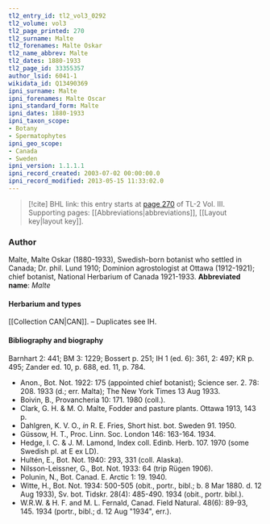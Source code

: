 ```yaml
---
tl2_entry_id: tl2_vol3_0292
tl2_volume: vol3
tl2_page_printed: 270
tl2_surname: Malte
tl2_forenames: Malte Oskar
tl2_name_abbrev: Malte
tl2_dates: 1880-1933
tl2_page_id: 33355357
author_lsid: 6041-1
wikidata_id: Q13490369
ipni_surname: Malte
ipni_forenames: Malte Oscar
ipni_standard_form: Malte
ipni_dates: 1880-1933
ipni_taxon_scope: 
- Botany
- Spermatophytes
ipni_geo_scope: 
- Canada
- Sweden
ipni_version: 1.1.1.1
ipni_record_created: 2003-07-02 00:00:00.0
ipni_record_modified: 2013-05-15 11:33:02.0
---
```



> [!cite] BHL link: this entry starts at [page 270](https://www.biodiversitylibrary.org/page/33355357) of TL-2 Vol. III.
> Supporting pages: [[Abbreviations|abbreviations]], [[Layout key|layout key]].

### Author

Malte, Malte Oskar (1880-1933), Swedish-born botanist who settled in Canada; Dr. phil. Lund 1910; Dominion agrostologist at Ottawa (1912-1921); chief botanist, National Herbarium of Canada 1921-1933. 
**Abbreviated name**: *Malte*

#### Herbarium and types

[[Collection CAN|CAN]]. – Duplicates see IH.

#### Bibliography and biography

Barnhart 2: 441; BM 3: 1229; Bossert p. 251; IH 1 (ed. 6): 361, 2: 497; KR p. 495; Zander ed. 10, p. 688, ed. 11, p. 784.
- Anon., Bot. Not. 1922: 175 (appointed chief botanist); Science ser. 2. 78: 208. 1933 (d.; err. Malta); The New York Times 13 Aug 1933.
- Boivin, B., Provancheria 10: 171. 1980 (coll.).
- Clark, G. H. & M. O. Malte, Fodder and pasture plants. Ottawa 1913, 143 p.
- Dahlgren, K. V. O., *in* R. E. Fries, Short hist. bot. Sweden 91. 1950.
- Güssow, H. T., Proc. Linn. Soc. London 146: 163-164. 1934.
- Hedge, I. C. & J. M. Lamond, Index coll. Edinb. Herb. 107. 1970 (some Swedish pl. at E ex LD).
- Hultén, E., Bot. Not. 1940: 293, 331 (coll. Alaska).
- Nilsson-Leissner, G., Bot. Not. 1933: 64 (trip Rügen 1906).
- Polunin, N., Bot. Canad. E. Arctic 1: 19. 1940.
- Witte, H., Bot. Not. 1934: 500-505 (obit., portr., bibl.; b. 8 Mar 1880. d. 12 Aug 1933), Sv. bot. Tidskr. 28(4): 485-490. 1934 (obit., portr. bibl.).
- W.R.W. & H. F. and M. L. Fernald, Canad. Field Natural. 48(6): 89-93, 145. 1934 (portr., bibl.; d. 12 Aug "1934", err.).

